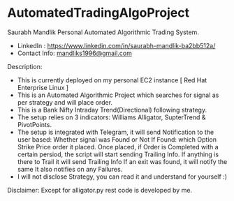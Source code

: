 # AutomatedTradingAlgoProject
Saurabh Mandlik Personal Automated Algorithmic Trading System.
- LinkedIn : https://www.linkedin.com/in/saurabh-mandlik-ba2bb512a/
- Contact Info: mandliks1996@gmail.com

Description:

- This is currently deployed on my personal EC2 instance [ Red Hat Enterprise Linux ]
- This is an Automated Algorithmic Project which searches for signal as per strategy and will place order.
- This is a Bank Nifty Intraday Trend(Directional) following strategy.
- The setup relies on 3 indicators: Williams Alligator, SupterTrend & PivotPoints.
- The setup is integrated with Telegram, it will send Notification to the user based:
    Whether signal was Found or Not
    If Found: which Option Strike Price order it placed.
    Once placed, if Order is Completed with a certain persiod, the script will start sending Trailing Info.
    If anything is there to Trail it will send Trailing Info
    If an exit was found, it will notify the same
    It also notifies on any Failures.
- I will not disclose Strategy, you can read it and understand for yourself :)

Disclaimer: Except for alligator.py rest code is developed by me. 
